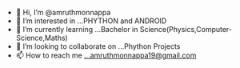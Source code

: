 - 👋 Hi, I’m @amruthmonnappa
- 👀 I’m interested in ...PHYTHON and ANDROID
- 🌱 I’m currently learning ...Bachelor in Science(Physics,Computer-Science,Maths)
- 💞️ I’m looking to collaborate on ...Phython Projects
- 📫 How to reach me ...amruthmonnappa19@gmail.com

<!---
amruthmonnappa/amruthmonnappa is a ✨ special ✨ repository because its `README.md` (this file) appears on your GitHub profile.
You can click the Preview link to take a look at your changes.
--->
